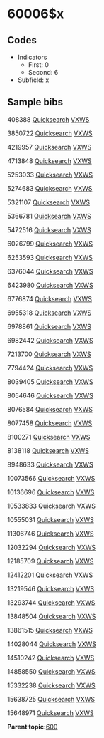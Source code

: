 # 60006$x

## Codes

-   Indicators
    -   First: 0
    -   Second: 6
-   Subfield: x

## Sample bibs

408388 [Quicksearch](https://search.library.yale.edu/catalog/408388) [VXWS](http://prodorbis.library.yale.edu:7014/vxws/GetHoldingsService?bibId=408388)

3850722 [Quicksearch](https://search.library.yale.edu/catalog/3850722) [VXWS](http://prodorbis.library.yale.edu:7014/vxws/GetHoldingsService?bibId=3850722)

4219957 [Quicksearch](https://search.library.yale.edu/catalog/4219957) [VXWS](http://prodorbis.library.yale.edu:7014/vxws/GetHoldingsService?bibId=4219957)

4713848 [Quicksearch](https://search.library.yale.edu/catalog/4713848) [VXWS](http://prodorbis.library.yale.edu:7014/vxws/GetHoldingsService?bibId=4713848)

5253033 [Quicksearch](https://search.library.yale.edu/catalog/5253033) [VXWS](http://prodorbis.library.yale.edu:7014/vxws/GetHoldingsService?bibId=5253033)

5274683 [Quicksearch](https://search.library.yale.edu/catalog/5274683) [VXWS](http://prodorbis.library.yale.edu:7014/vxws/GetHoldingsService?bibId=5274683)

5321107 [Quicksearch](https://search.library.yale.edu/catalog/5321107) [VXWS](http://prodorbis.library.yale.edu:7014/vxws/GetHoldingsService?bibId=5321107)

5366781 [Quicksearch](https://search.library.yale.edu/catalog/5366781) [VXWS](http://prodorbis.library.yale.edu:7014/vxws/GetHoldingsService?bibId=5366781)

5472516 [Quicksearch](https://search.library.yale.edu/catalog/5472516) [VXWS](http://prodorbis.library.yale.edu:7014/vxws/GetHoldingsService?bibId=5472516)

6026799 [Quicksearch](https://search.library.yale.edu/catalog/6026799) [VXWS](http://prodorbis.library.yale.edu:7014/vxws/GetHoldingsService?bibId=6026799)

6253593 [Quicksearch](https://search.library.yale.edu/catalog/6253593) [VXWS](http://prodorbis.library.yale.edu:7014/vxws/GetHoldingsService?bibId=6253593)

6376044 [Quicksearch](https://search.library.yale.edu/catalog/6376044) [VXWS](http://prodorbis.library.yale.edu:7014/vxws/GetHoldingsService?bibId=6376044)

6423980 [Quicksearch](https://search.library.yale.edu/catalog/6423980) [VXWS](http://prodorbis.library.yale.edu:7014/vxws/GetHoldingsService?bibId=6423980)

6776874 [Quicksearch](https://search.library.yale.edu/catalog/6776874) [VXWS](http://prodorbis.library.yale.edu:7014/vxws/GetHoldingsService?bibId=6776874)

6955318 [Quicksearch](https://search.library.yale.edu/catalog/6955318) [VXWS](http://prodorbis.library.yale.edu:7014/vxws/GetHoldingsService?bibId=6955318)

6978861 [Quicksearch](https://search.library.yale.edu/catalog/6978861) [VXWS](http://prodorbis.library.yale.edu:7014/vxws/GetHoldingsService?bibId=6978861)

6982442 [Quicksearch](https://search.library.yale.edu/catalog/6982442) [VXWS](http://prodorbis.library.yale.edu:7014/vxws/GetHoldingsService?bibId=6982442)

7213700 [Quicksearch](https://search.library.yale.edu/catalog/7213700) [VXWS](http://prodorbis.library.yale.edu:7014/vxws/GetHoldingsService?bibId=7213700)

7794424 [Quicksearch](https://search.library.yale.edu/catalog/7794424) [VXWS](http://prodorbis.library.yale.edu:7014/vxws/GetHoldingsService?bibId=7794424)

8039405 [Quicksearch](https://search.library.yale.edu/catalog/8039405) [VXWS](http://prodorbis.library.yale.edu:7014/vxws/GetHoldingsService?bibId=8039405)

8054646 [Quicksearch](https://search.library.yale.edu/catalog/8054646) [VXWS](http://prodorbis.library.yale.edu:7014/vxws/GetHoldingsService?bibId=8054646)

8076584 [Quicksearch](https://search.library.yale.edu/catalog/8076584) [VXWS](http://prodorbis.library.yale.edu:7014/vxws/GetHoldingsService?bibId=8076584)

8077458 [Quicksearch](https://search.library.yale.edu/catalog/8077458) [VXWS](http://prodorbis.library.yale.edu:7014/vxws/GetHoldingsService?bibId=8077458)

8100271 [Quicksearch](https://search.library.yale.edu/catalog/8100271) [VXWS](http://prodorbis.library.yale.edu:7014/vxws/GetHoldingsService?bibId=8100271)

8138118 [Quicksearch](https://search.library.yale.edu/catalog/8138118) [VXWS](http://prodorbis.library.yale.edu:7014/vxws/GetHoldingsService?bibId=8138118)

8948633 [Quicksearch](https://search.library.yale.edu/catalog/8948633) [VXWS](http://prodorbis.library.yale.edu:7014/vxws/GetHoldingsService?bibId=8948633)

10073566 [Quicksearch](https://search.library.yale.edu/catalog/10073566) [VXWS](http://prodorbis.library.yale.edu:7014/vxws/GetHoldingsService?bibId=10073566)

10136696 [Quicksearch](https://search.library.yale.edu/catalog/10136696) [VXWS](http://prodorbis.library.yale.edu:7014/vxws/GetHoldingsService?bibId=10136696)

10533833 [Quicksearch](https://search.library.yale.edu/catalog/10533833) [VXWS](http://prodorbis.library.yale.edu:7014/vxws/GetHoldingsService?bibId=10533833)

10555031 [Quicksearch](https://search.library.yale.edu/catalog/10555031) [VXWS](http://prodorbis.library.yale.edu:7014/vxws/GetHoldingsService?bibId=10555031)

11306746 [Quicksearch](https://search.library.yale.edu/catalog/11306746) [VXWS](http://prodorbis.library.yale.edu:7014/vxws/GetHoldingsService?bibId=11306746)

12032294 [Quicksearch](https://search.library.yale.edu/catalog/12032294) [VXWS](http://prodorbis.library.yale.edu:7014/vxws/GetHoldingsService?bibId=12032294)

12185709 [Quicksearch](https://search.library.yale.edu/catalog/12185709) [VXWS](http://prodorbis.library.yale.edu:7014/vxws/GetHoldingsService?bibId=12185709)

12412201 [Quicksearch](https://search.library.yale.edu/catalog/12412201) [VXWS](http://prodorbis.library.yale.edu:7014/vxws/GetHoldingsService?bibId=12412201)

13219546 [Quicksearch](https://search.library.yale.edu/catalog/13219546) [VXWS](http://prodorbis.library.yale.edu:7014/vxws/GetHoldingsService?bibId=13219546)

13293744 [Quicksearch](https://search.library.yale.edu/catalog/13293744) [VXWS](http://prodorbis.library.yale.edu:7014/vxws/GetHoldingsService?bibId=13293744)

13848504 [Quicksearch](https://search.library.yale.edu/catalog/13848504) [VXWS](http://prodorbis.library.yale.edu:7014/vxws/GetHoldingsService?bibId=13848504)

13861515 [Quicksearch](https://search.library.yale.edu/catalog/13861515) [VXWS](http://prodorbis.library.yale.edu:7014/vxws/GetHoldingsService?bibId=13861515)

14028044 [Quicksearch](https://search.library.yale.edu/catalog/14028044) [VXWS](http://prodorbis.library.yale.edu:7014/vxws/GetHoldingsService?bibId=14028044)

14510242 [Quicksearch](https://search.library.yale.edu/catalog/14510242) [VXWS](http://prodorbis.library.yale.edu:7014/vxws/GetHoldingsService?bibId=14510242)

14858550 [Quicksearch](https://search.library.yale.edu/catalog/14858550) [VXWS](http://prodorbis.library.yale.edu:7014/vxws/GetHoldingsService?bibId=14858550)

15332238 [Quicksearch](https://search.library.yale.edu/catalog/15332238) [VXWS](http://prodorbis.library.yale.edu:7014/vxws/GetHoldingsService?bibId=15332238)

15638725 [Quicksearch](https://search.library.yale.edu/catalog/15638725) [VXWS](http://prodorbis.library.yale.edu:7014/vxws/GetHoldingsService?bibId=15638725)

15648971 [Quicksearch](https://search.library.yale.edu/catalog/15648971) [VXWS](http://prodorbis.library.yale.edu:7014/vxws/GetHoldingsService?bibId=15648971)

**Parent topic:**[600](../../tags/600/600.md)

